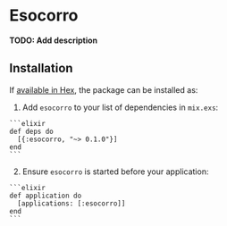 # Esocorro

**TODO: Add description**

## Installation

If [available in Hex](https://hex.pm/docs/publish), the package can be installed as:

  1. Add `esocorro` to your list of dependencies in `mix.exs`:

    ```elixir
    def deps do
      [{:esocorro, "~> 0.1.0"}]
    end
    ```

  2. Ensure `esocorro` is started before your application:

    ```elixir
    def application do
      [applications: [:esocorro]]
    end
    ```

